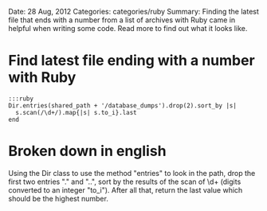 Date: 28 Aug, 2012
Categories: categories/ruby
Summary: Finding the latest file that ends with a number from a list of archives with Ruby came in helpful when writing some code. Read more to find out what it looks like.

# Find latest file ending with a number with Ruby

    :::ruby
    Dir.entries(shared_path + '/database_dumps').drop(2).sort_by |s|
      s.scan(/\d+/).map{|s| s.to_i}.last
    end


# Broken down in english

Using the Dir class to use the method "entries" to look in the path, drop the first two entries "." and "..", sort by the results of the scan of \d+ (digits converted to an integer "to_i"). After all that, return the last value which should be the highest number.